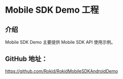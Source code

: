 # Mobile SDK Demo 工程

## 介绍

Mobile SDK Demo 主要提供 Mobile SDK API 使用示例。

## GitHub 地址：

https://github.com/Rokid/RokidMobileSDKAndroidDemo


